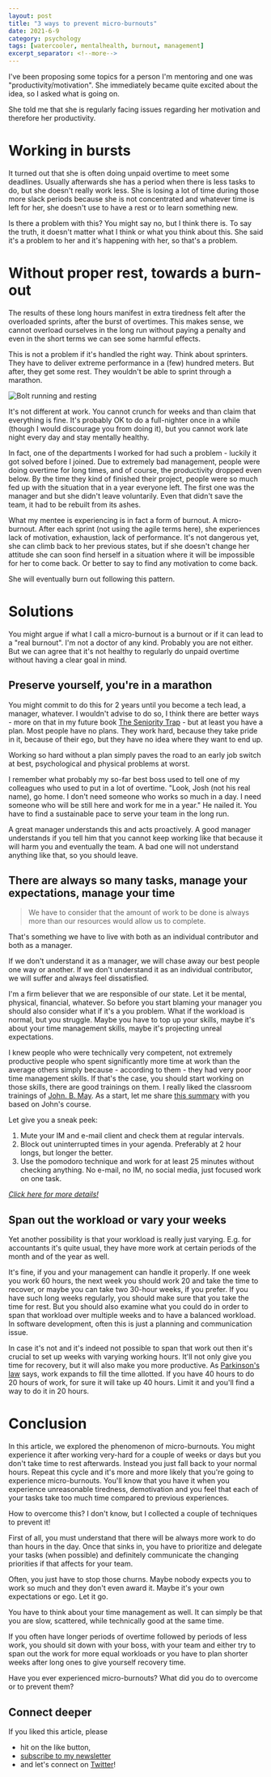```yaml
---
layout: post
title: "3 ways to prevent micro-burnouts"
date: 2021-6-9
category: psychology
tags: [watercooler, mentalhealth, burnout, management]
excerpt_separator: <!--more-->
---
```

I've been proposing some topics for a person I'm mentoring and one was "productivity/motivation". She immediately became quite excited about the idea, so I asked what is going on.
<!--more-->
She told me that she is regularly facing issues regarding her motivation and therefore her productivity.

# Working in bursts

It turned out that she is often doing unpaid overtime to meet some deadlines. Usually afterwards she has a period when there is less tasks to do, but she doesn't really work less. She is losing a lot of time during those more slack periods because she is not concentrated and whatever time is left for her, she doesn't use to have a rest or to learn something new.

Is there a problem with this? You might say no, but I think there is. To say the truth, it doesn't matter what I think or what you think about this. She said it's a problem to her and it's happening with her, so that's a problem.

# Without proper rest, towards a burn-out

The results of these long hours manifest in extra tiredness felt after the overloaded sprints, after the burst of overtimes. This makes sense, we cannot overload ourselves in the long run without paying a penalty and even in the short terms we can see some harmful effects.

This is not a problem if it's handled the right way. Think about sprinters. They have to deliver extreme performance in a (few) hundred meters. But after, they get some rest. They wouldn't be able to sprint through a marathon. 

![Bolt running and resting]({{site.baseurl}}/assets/img/bolt-run-rest.jpg)

It's not different at work. You cannot crunch for weeks and than claim that everything is fine. It's probably OK to do a full-nighter once in a while (though I would discourage you from doing it), but you cannot work late night every day and stay mentally healthy.

In fact, one of the departments I worked for had such a problem - luckily it got solved before I joined. Due to extremely bad management, people were doing overtime for long times, and of course, the productivity dropped even below. By the time they kind of finished their project, people were so much fed up with the situation that in a year everyone left. The first one was the manager and but she didn't leave voluntarily. Even that didn't save the team, it had to be rebuilt from its ashes.

What my mentee is experiencing is in fact a form of burnout. A micro-burnout. After each sprint (not using the agile terms here), she experiences lack of motivation, exhaustion, lack of performance. It's not dangerous yet, she can climb back to her previous states, but if she doesn't change her attitude she can soon find herself in a situation where it will be impossible for her to come back. Or better to say to find any motivation to come back.

She will eventually burn out following this pattern.

# Solutions

You might argue if what I call a micro-burnout is a burnout or if it can lead to a "real burnout". I'm not a doctor of any kind. Probably you are not either. But we can agree that it's not healthy to regularly do unpaid overtime without having a clear goal in mind.

## Preserve yourself, you're in a marathon

You might commit to do this for 2 years until you become a tech lead, a manager, whatever. I wouldn't advise to do so, I think there are better ways - more on that in my future book [The Seniority Trap](https://leanpub.com/thesenioritytrap/) - but at least you have a plan. Most people have no plans. They work hard, because they take pride in it, because of their ego, but they have no idea where they want to end up.

Working so hard without a plan simply paves the road to an early job switch at best, psychological and physical problems at worst.

I remember what probably my so-far best boss used to tell one of my colleagues who used to put in a lot of overtime. "Look, Josh (not his real name), go home. I don't need someone who works so much in a day. I need someone who will be still here and work for me in a year." He nailed it. You have to find a sustainable pace to serve your team in the long run.

A great manager understands this and acts proactively. A good manager understands if you tell him that you cannot keep working like that because it will harm you and eventually the team. A bad one will not understand anything like that, so you should leave.

## There are always so many tasks, manage your expectations, manage your time

> We have to consider that the amount of work to be done is always more than our resources would allow us to complete. 

That's something we have to live with both as an individual contributor and both as a manager.

If we don't understand it as a manager, we will chase away our best people one way or another. If we don't understand it as an individual contributor, we will suffer and always feel dissatisfied.

I'm a firm believer that we are responsible of our state. Let it be mental, physical, financial, whatever. So before you start blaming your manager you should also consider what if it's a you problem. What if the workload is normal, but you struggle. Maybe you have to top up your skills, maybe it's about your time management skills, maybe it's projecting unreal expectations.

I knew people who were technically very competent, not extremely productive people who spent significantly more time at work than the average others simply because - according to them - they had very poor time management skills. If that's the case, you should start working on those skills, there are good trainings on them. I really liked the classroom trainings of [John. B. May](https://uk.linkedin.com/in/john-b-may-b7b6821). As a start, let me share [this summary](https://www.sandordargo.com/blog/2018/12/05/reconquering-my-job) with you based on John's course.

Let give you a sneak peek:
1) Mute your IM and e-mail client and check them at regular intervals. 
2) Block out uninterrupted times in your agenda. Preferably at 2 hour longs, but longer the better.
3) Use the pomodoro technique and work for at least 25 minutes without checking anything. No e-mail, no IM, no social media, just focused work on one task.

*[Click here for more details!](https://www.sandordargo.com/blog/2018/12/05/reconquering-my-job)*

## Span out the workload or vary your weeks

Yet another possibility is that your workload is really just varying. E.g. for accountants it's quite usual, they have more work at certain periods of the month and of the year as well.

It's fine, if you and your management can handle it properly. If one week you work 60 hours, the next week you should work 20 and take the time to recover, or maybe you can take two 30-hour weeks, if you prefer. If you have such long weeks regularly, you should make sure that you take the time for rest. But you should also examine what you could do in order to span that workload over multiple weeks and to have a balanced workload. In software development, often this is just a planning and communication issue.

In case it's not and it's indeed not possible to span that work out then it's crucial to set up weeks with varying working hours. It'll not only give you time for recovery, but it will also make you more productive. As [Parkinson's law](https://en.wikipedia.org/wiki/Parkinson%27s_law) says, work expands to fill the time allotted. If you have 40 hours to do 20 hours of work, for sure it will take up 40 hours. Limit it and you'll find a way to do it in 20 hours.

# Conclusion

In this article, we explored the phenomenon of micro-burnouts. You might experience it after working very-hard for a couple of weeks or days but you don't take time to rest afterwards. Instead you just fall back to your normal hours. Repeat this cycle and it's more and more likely that you're going to experience micro-burnouts. You'll know that you have it when you experience unreasonable tiredness, demotivation and you feel that each of your tasks take too much time compared to previous experiences.

How to overcome this? I don't know, but I collected a couple of techniques to prevent it!

First of all, you must understand that there will be always more work to do than hours in the day. Once that sinks in, you have to prioritize and delegate your tasks (when possible) and definitely communicate the changing priorities if that affects for your team.

Often, you just have to stop those churns. Maybe nobody expects you to work so much and they don't even award it. Maybe it's your own expectations or ego. Let it go.

You have to think about your time management as well. It can simply be that you are slow, scattered, while technically good at the same time.

If you often have longer periods of overtime followed by periods of less work, you should sit down with your boss, with your team and either try to span out the work for more equal workloads or you have to plan shorter weeks after long ones to give yourself recovery time.

Have you ever experienced micro-burnouts? What did you do to overcome or to prevent them?

## Connect deeper

If you liked this article, please 
- hit on the like button,  
- [subscribe to my newsletter](http://eepurl.com/gvcv1j) 
- and let's connect on [Twitter](https://twitter.com/SandorDargo)!
